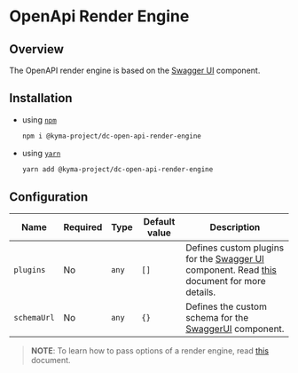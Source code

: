 # OpenApi Render Engine

## Overview

The OpenAPI render engine is based on the [Swagger UI](https://github.com/swagger-api/swagger-ui) component.

## Installation

- using [`npm`](https://www.npmjs.com/)
  ``` bash
  npm i @kyma-project/dc-open-api-render-engine
  ```

- using [`yarn`](https://yarnpkg.com/en/)
  ``` bash
  yarn add @kyma-project/dc-open-api-render-engine
  ```
  
## Configuration

| Name | Required | Type | Default value | Description |
|---|---|---|---|---|
| `plugins` | No | `any` | `[]` | Defines custom plugins for the [Swagger UI](https://github.com/swagger-api/swagger-ui) component. Read [this](https://github.com/swagger-api/swagger-ui/blob/master/docs/customization/plugin-api.md) document for more details. |
| `schemaUrl` | No | `any` | `{}` | Defines the custom schema for the [SwaggerUI](https://github.com/swagger-api/swagger-ui) component. |

> **NOTE**: To learn how to pass options of a render engine, read [this](../../docs/props/render-engines.md#pass-global-options) document.